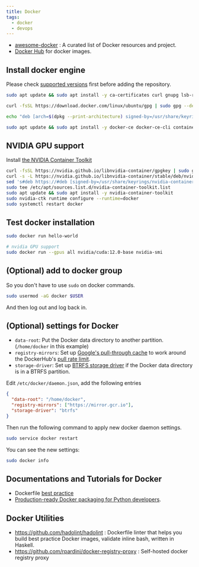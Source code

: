 ```yaml
---
title: Docker
tags:
  - docker
  - devops
---
```


- [awesome-docker](https://github.com/veggiemonk/awesome-docker) : A curated list of Docker resources and project.
- [Docker Hub](https://hub.docker.com/) for docker images.

## Install docker engine

Please check [supported versions](https://docs.docker.com/engine/install/ubuntu/) first before adding the repository.

```bash
sudo apt update && sudo apt install -y ca-certificates curl gnupg lsb-release

curl -fsSL https://download.docker.com/linux/ubuntu/gpg | sudo gpg --dearmor -o /usr/share/keyrings/docker-archive-keyring.gpg

echo "deb [arch=$(dpkg --print-architecture) signed-by=/usr/share/keyrings/docker-archive-keyring.gpg] https://download.docker.com/linux/ubuntu $(lsb_release -cs) stable" | sudo tee /etc/apt/sources.list.d/docker.list > /dev/null

sudo apt update && sudo apt install -y docker-ce docker-ce-cli containerd.io docker-compose-plugin
```

## NVIDIA GPU support

Install [the NVIDIA Container Toolkit](https://docs.nvidia.com/datacenter/cloud-native/container-toolkit/latest/install-guide.html#installation)

```sh
curl -fsSL https://nvidia.github.io/libnvidia-container/gpgkey | sudo gpg --dearmor -o /usr/share/keyrings/nvidia-container-toolkit-keyring.gpg
curl -s -L https://nvidia.github.io/libnvidia-container/stable/deb/nvidia-container-toolkit.list | \
sed 's#deb https://#deb [signed-by=/usr/share/keyrings/nvidia-container-toolkit-keyring.gpg] https://#g' | \
sudo tee /etc/apt/sources.list.d/nvidia-container-toolkit.list
sudo apt update && sudo apt install -y nvidia-container-toolkit
sudo nvidia-ctk runtime configure --runtime=docker
sudo systemctl restart docker
```

## Test docker installation

```sh
sudo docker run hello-world

# nvidia GPU support
sudo docker run --gpus all nvidia/cuda:12.0-base nvidia-smi
```

## (Optional) add to docker group

So you don't have to use `sudo` on docker commands.

```sh
sudo usermod -aG docker $USER
```

And then log out and log back in.

## (Optional) settings for Docker

- `data-root`: Put the Docker data directory to another partition. (`/home/docker` in this example)
- `registry-mirrors`: Set up [Google's pull-through cache](https://cloud.google.com/artifact-registry/docs/pull-cached-dockerhub-images) to work around the DockerHub's [pull rate limit](https://www.docker.com/blog/scaling-docker-to-serve-millions-more-developers-network-egress/).
- `storage-driver`: Set up [BTRFS storage driver](https://docs.docker.com/engine/storage/drivers/btrfs-driver/) if the Docker data directory is in a BTRFS partition.

Edit `/etc/docker/daemon.json`, add the following entries

```json title="/etc/docker/daemon.json"
{
  "data-root": "/home/docker",
  "registry-mirrors": ["https://mirror.gcr.io"],
  "storage-driver": "btrfs"
}
```

Then run the following command to apply new docker daemon settings.

```bash
sudo service docker restart
```

You can see the new settings:

```sh
sudo docker info
```

## Documentations and Tutorials for Docker

- Dockerfile [best practice](https://docs.docker.com/engine/userguide/eng-image/dockerfile_best-practices)
- [Production-ready Docker packaging for Python developers](https://pythonspeed.com/docker/).

## Docker Utilities

- https://github.com/hadolint/hadolint : Dockerfile linter that helps you build best practice Docker images, validate inline bash, written in Haskell.
- https://github.com/rpardini/docker-registry-proxy : Self-hosted docker registry proxy
